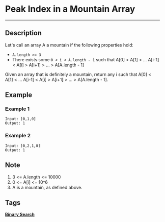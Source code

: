 # Peak Index in a Mountain Array
-----
## Description
Let's call an array A a mountain if the following properties hold:

  * ```A.length >= 3```
  * There exists some ```0 < i < A.length - 1``` such that A[0] < A[1] < ... A[i-1] < A[i] > A[i+1] > ... > A[A.length - 1]

Given an array that is definitely a mountain, return any i such that A[0] < A[1] < ... A[i-1] < A[i] > A[i+1] > ... > A[A.length - 1].

## Example
### Example 1
```
Input: [0,1,0]
Output: 1
```

### Example 2
```
Input: [0,2,1,0]
Output: 1
```

## Note
1. 3 <= A.length <= 10000
2. 0 <= A[i] <= 10^6
3. A is a mountain, as defined above.

## Tags
**[Binary Search](https://leetcode.com/tag/binary-search)**
